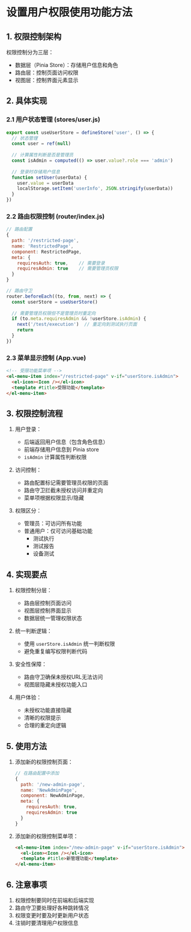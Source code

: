 # 设置用户权限使用功能方法

## 1. 权限控制架构

权限控制分为三层：
- 数据层（Pinia Store）：存储用户信息和角色
- 路由层：控制页面访问权限
- 视图层：控制界面元素显示

## 2. 具体实现

### 2.1 用户状态管理 (stores/user.js)
```javascript
export const useUserStore = defineStore('user', () => {
  // 状态管理
  const user = ref(null)
  
  // 计算属性判断是否是管理员
  const isAdmin = computed(() => user.value?.role === 'admin')
  
  // 登录时存储用户信息
  function setUser(userData) {
    user.value = userData
    localStorage.setItem('userInfo', JSON.stringify(userData))
  }
})
```

### 2.2 路由权限控制 (router/index.js)
```javascript
// 路由配置
{
  path: '/restricted-page',
  name: 'RestrictedPage',
  component: RestrictedPage,
  meta: { 
    requiresAuth: true,    // 需要登录
    requiresAdmin: true    // 需要管理员权限
  }
}

// 路由守卫
router.beforeEach((to, from, next) => {
  const userStore = useUserStore()
  
  // 需要管理员权限但不是管理员时重定向
  if (to.meta.requiresAdmin && !userStore.isAdmin) {
    next('/test/execution')  // 重定向到测试执行页面
    return
  }
})
```

### 2.3 菜单显示控制 (App.vue)
```html
<!-- 受限功能菜单项 -->
<el-menu-item index="/restricted-page" v-if="userStore.isAdmin">
  <el-icon><Icon /></el-icon>
  <template #title>受限功能</template>
</el-menu-item>
```

## 3. 权限控制流程

1. 用户登录：
   - 后端返回用户信息（包含角色信息）
   - 前端存储用户信息到 Pinia store
   - `isAdmin` 计算属性判断权限

2. 访问控制：
   - 路由配置标记需要管理员权限的页面
   - 路由守卫拦截未授权访问并重定向
   - 菜单项根据权限显示/隐藏

3. 权限区分：
   - 管理员：可访问所有功能
   - 普通用户：仅可访问基础功能
     * 测试执行
     * 测试报告
     * 设备测试

## 4. 实现要点

1. 权限控制分层：
   - 路由层控制页面访问
   - 视图层控制界面显示
   - 数据层统一管理权限状态

2. 统一判断逻辑：
   - 使用 `userStore.isAdmin` 统一判断权限
   - 避免重复编写权限判断代码

3. 安全性保障：
   - 路由守卫确保未授权URL无法访问
   - 视图层隐藏未授权功能入口

4. 用户体验：
   - 未授权功能直接隐藏
   - 清晰的权限提示
   - 合理的重定向逻辑

## 5. 使用方法

1. 添加新的权限控制页面：
   ```javascript
   // 在路由配置中添加
   {
     path: '/new-admin-page',
     name: 'NewAdminPage',
     component: NewAdminPage,
     meta: { 
       requiresAuth: true,
       requiresAdmin: true
     }
   }
   ```

2. 添加新的权限控制菜单项：
   ```html
   <el-menu-item index="/new-admin-page" v-if="userStore.isAdmin">
     <el-icon><Icon /></el-icon>
     <template #title>新管理功能</template>
   </el-menu-item>
   ```

## 6. 注意事项

1. 权限控制要同时在前端和后端实现
2. 路由守卫要处理好各种跳转情况
3. 权限变更时要及时更新用户状态
4. 注销时要清理用户权限信息 